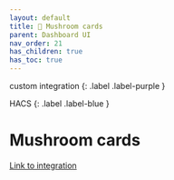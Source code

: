 ```yaml
---
layout: default
title: 🍄 Mushroom cards
parent: Dashboard UI
nav_order: 21
has_children: true
has_toc: true
---
```


custom integration
{: .label .label-purple }

HACS
{: .label .label-blue }

# Mushroom cards

[Link to integration](https://github.com/piitaya/lovelace-mushroom)
